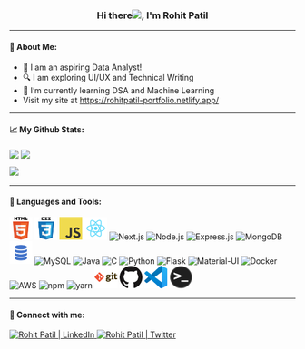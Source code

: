 <h3 align="center">Hi there<img src="https://raw.githubusercontent.com/MartinHeinz/MartinHeinz/master/wave.gif" width="30px">, I'm Rohit Patil</h3>

---

#### 🤵 About Me:

- 🎯 I am an aspiring Data Analyst!
- 🔍 I am exploring UI/UX and Technical Writing
- 🌱 I’m currently learning DSA and Machine Learning
- Visit my site at https://rohitpatil-portfolio.netlify.app/

---

#### 📈 My Github Stats:

  <img align="center" src="https://github-readme-stats.vercel.app/api?username=rohitpatil07&count_private=true&show_icons=true&theme=radical" />
  <img align="center" src="https://github-readme-stats.vercel.app/api/top-langs/?username=rohitpatil07&layout=compact&theme=radical&langs_count=6" />

![](https://komarev.com/ghpvc/?username=rohitpatil07)

---

#### 🧰 Languages and Tools:

<p>
<img alt="HTML5" width="40px" src="https://raw.githubusercontent.com/github/explore/80688e429a7d4ef2fca1e82350fe8e3517d3494d/topics/html/html.png" />
<img alt="CSS3" width="40px" src="https://raw.githubusercontent.com/github/explore/80688e429a7d4ef2fca1e82350fe8e3517d3494d/topics/css/css.png" />
<img alt="JavaScript" width="40px" src="https://raw.githubusercontent.com/github/explore/80688e429a7d4ef2fca1e82350fe8e3517d3494d/topics/javascript/javascript.png" />
<img alt="React" width="40px" src="https://raw.githubusercontent.com/github/explore/80688e429a7d4ef2fca1e82350fe8e3517d3494d/topics/react/react.png" />
<img  alt="Next.js" width="40px" src="https://cdn.jsdelivr.net/gh/devicons/devicon/icons/nextjs/nextjs-original-wordmark.svg" />
<img alt="Node.js" width="40px" src="https://cdn.jsdelivr.net/gh/devicons/devicon/icons/nodejs/nodejs-original.svg" />
<img alt="Express.js" width="40px" src="https://cdn.jsdelivr.net/gh/devicons/devicon/icons/express/express-original.svg" />
<img alt="MongoDB" width="40px" src="https://cdn.jsdelivr.net/gh/devicons/devicon/icons/mongodb/mongodb-original-wordmark.svg" />
<img alt="SQL" width="40px" src="https://raw.githubusercontent.com/github/explore/80688e429a7d4ef2fca1e82350fe8e3517d3494d/topics/sql/sql.png" />
<img alt="MySQL" width="40px" src="https://cdn.jsdelivr.net/gh/devicons/devicon/icons/mysql/mysql-original-wordmark.svg" />
<img alt="Java" width="40px" src="https://cdn.jsdelivr.net/gh/devicons/devicon/icons/java/java-original-wordmark.svg" />
<img alt="C" width="40px" src="https://cdn.jsdelivr.net/gh/devicons/devicon/icons/c/c-original.svg" />
<img alt="Python" width="40px" src="https://cdn.jsdelivr.net/gh/devicons/devicon/icons/python/python-original-wordmark.svg" />
<img alt="Flask" width="40px" src="https://cdn.jsdelivr.net/gh/devicons/devicon/icons/flask/flask-original-wordmark.svg" />
<img alt="Material-UI" width="40px" src="https://cdn.jsdelivr.net/gh/devicons/devicon/icons/materialui/materialui-original.svg" />
<img alt="Docker" width="40px" src="https://cdn.jsdelivr.net/gh/devicons/devicon/icons/docker/docker-original-wordmark.svg" />
<img alt="AWS" width="40px" src="https://cdn.jsdelivr.net/gh/devicons/devicon/icons/amazonwebservices/amazonwebservices-original-wordmark.svg" />
<img alt="npm" width="40px" src="https://cdn.jsdelivr.net/gh/devicons/devicon/icons/npm/npm-original-wordmark.svg" />
<img alt="yarn" width="40px" src="https://cdn.jsdelivr.net/gh/devicons/devicon/icons/yarn/yarn-original-wordmark.svg" />
<img alt="Git" width="40px" src="https://raw.githubusercontent.com/github/explore/80688e429a7d4ef2fca1e82350fe8e3517d3494d/topics/git/git.png" />
<img alt="GitHub" width="40px" src="https://raw.githubusercontent.com/github/explore/78df643247d429f6cc873026c0622819ad797942/topics/github/github.png" />
<img alt="Visual Studio Code" width="40px" src="https://raw.githubusercontent.com/github/explore/80688e429a7d4ef2fca1e82350fe8e3517d3494d/topics/visual-studio-code/visual-studio-code.png" />
<img alt="Terminal" width="40px" src="https://raw.githubusercontent.com/github/explore/80688e429a7d4ef2fca1e82350fe8e3517d3494d/topics/terminal/terminal.png" />
</p>

---

#### 🔗 Connect with me:

<a href="https://www.linkedin.com/in/rohit-patil-0318991b6/">
<img alt="Rohit Patil | LinkedIn" width="30px" src="https://cdn.jsdelivr.net/gh/devicons/devicon/icons/linkedin/linkedin-original.svg" />
</a>
<a href="https://twitter.com/@Ro__patil07">
<img alt="Rohit Patil | Twitter" width="30px" src="https://cdn.jsdelivr.net/gh/devicons/devicon/icons/twitter/twitter-original.svg" />
</a>
